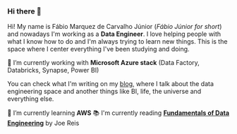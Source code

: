### Hi there 👋

Hi! My name is Fábio Marquez de Carvalho Júnior (_Fábio Júnior for short_) and nowadays I'm working as a **Data Engineer**. I love helping people with what I know how to do and I'm always trying to learn new things. This is the space where I center everything I've been studying and doing. 

🔭 I’m currently working with **Microsoft Azure stack** (Data Factory, Databricks, Synapse, Power BI)

You can check what I'm writing on my [blog](), where I talk about the data engineering space and another things like BI, life, the universe and everything else.

🌱 I’m currently learning **AWS**
📚 I'm currently reading [**Fundamentals of Data Engineering**](https://www.amazon.com/Fundamentals-Data-Engineering-Robust-Systems/dp/1098108302) by Joe Reis
